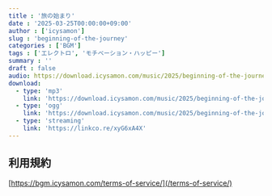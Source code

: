 ```yaml
---
title : '旅の始まり'
date : '2025-03-25T00:00:00+09:00'
author : ['icysamon']
slug : 'beginning-of-the-journey'
categories : ['BGM']
tags : ['エレクトロ', 'モチベーション・ハッピー']
summary : ''
draft : false
audio: https://download.icysamon.com/music/2025/beginning-of-the-journey/beginning-of-the-journey.mp3
download:
  - type: 'mp3'
    link: 'https://download.icysamon.com/music/2025/beginning-of-the-journey/beginning-of-the-journey.mp3'
  - type: 'ogg'
    link: 'https://download.icysamon.com/music/2025/beginning-of-the-journey/beginning-of-the-journey.ogg'
  - type: 'streaming'
    link: 'https://linkco.re/xyG6xA4X'
---
```


## 利用規約
[https://bgm.icysamon.com/terms-of-service/](/terms-of-service/)
